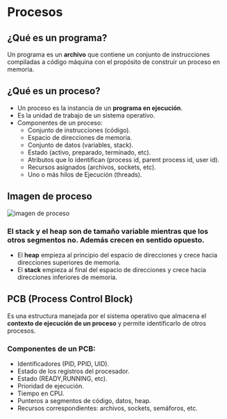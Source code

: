 # Procesos

## ¿Qué es un programa?

Un programa es un **archivo** que contiene un conjunto de instrucciones compiladas a código máquina con el propósito de construir un proceso en memoria.

## ¿Qué es un proceso?

- Un proceso es la instancia de un **programa en ejecución**. 
- Es la unidad de trabajo de un sistema operativo. 
- Componentes de un proceso:
    - Conjunto de instrucciones (código).
    - Espacio de direcciones de memoria.
    - Conjunto de datos (variables, stack).
    - Estado (activo, preparado, terminado, etc).
    - Atributos que lo identifican (process id, parent process id, user id).
    - Recursos asignados (archivos, sockets, etc).
    - Uno o más hilos de Ejecución (threads).

## Imagen de proceso

![imagen de proceso](/images/posts/sisops/imgdeproceso.png) 

### El stack y el heap son de tamaño variable mientras que los otros segmentos no. Además crecen en sentido opuesto.

- El **heap** empieza al principio del espacio de direcciones y crece hacia direcciones superiores de memoria.
- El **stack** empieza al final del espacio de direcciones y crece hacia direcciones inferiores de memoria.

## PCB (Process Control Block)

Es una estructura manejada por el sistema operativo que almacena el **contexto de ejecución de un proceso** y permite identificarlo de otros procesos.

### Componentes de un PCB:
- Identificadores (PID, PPID, UID).
- Estado de los registros del procesador.
- Estado (READY,RUNNING, etc).
- Prioridad de ejecución.
- Tiempo en CPU.
- Punteros a segmentos de código, datos, heap.
- Recursos correspondientes: archivos, sockets, semáforos, etc. 
